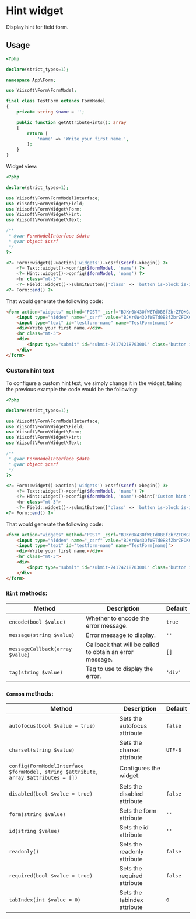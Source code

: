 # Hint widget

Display hint for field form.

## Usage

```php
<?php

declare(strict_types=1);

namespace App\Form;

use Yiisoft\Form\FormModel;

final class TestForm extends FormModel
{
    private string $name = '';

    public function getAttributeHints(): array
    {
        return [
            'name' => 'Write your first name.',
        ];
    }    
}
```

Widget view:

```php
<?php

declare(strict_types=1);

use Yiisoft\Form\FormModelInterface;
use Yiisoft\Form\Widget\Field;
use Yiisoft\Form\Widget\Form;
use Yiisoft\Form\Widget\Hint;
use Yiisoft\Form\Widget\Text;

/**
 * @var FormModelInterface $data
 * @var object $csrf
 */
?>

<?= Form::widget()->action('widgets')->csrf($csrf)->begin() ?>
    <?= Text::widget()->config($formModel, 'name') ?>
    <?= Hint::widget()->config($formModel, 'name') ?>
    <hr class="mt-3">
    <?= Field::widget()->submitButton(['class' => 'button is-block is-info is-fullwidth', 'value' => 'Save']) ?>
<?= Form::end() ?>
```

That would generate the following code:

```html
<form action="widgets" method="POST" _csrf="BJKr0W43OfWETd0B8fZbrZFOKGzxkdoOZRRcuh4B1Gk3pdK_C2N6xfMbhXiQrjr153kZFrLLtXojcw6OV0CeAg==">
    <input type="hidden" name="_csrf" value="BJKr0W43OfWETd0B8fZbrZFOKGzxkdoOZRRcuh4B1Gk3pdK_C2N6xfMbhXiQrjr153kZFrLLtXojcw6OV0CeAg==">
    <input type="text" id="testform-name" name="TestForm[name]">
    <div>Write your first name.</div>
    <hr class="mt-3">
    <div>
        <input type="submit" id="submit-74174218703001" class="button is-block is-info is-fullwidth" name="submit-74174218703001" value="Save">
    </div>
</form>
```

### Custom hint text

To configure a custom hint text, we simply change it in the widget, taking the previous example the code would be the following: 

```php
<?php

declare(strict_types=1);

use Yiisoft\Form\FormModelInterface;
use Yiisoft\Form\Widget\Field;
use Yiisoft\Form\Widget\Form;
use Yiisoft\Form\Widget\Hint;
use Yiisoft\Form\Widget\Text;

/**
 * @var FormModelInterface $data
 * @var object $csrf
 */
?>

<?= Form::widget()->action('widgets')->csrf($csrf)->begin() ?>
    <?= Text::widget()->config($formModel, 'name') ?>
    <?= Hint::widget()->config($formModel, 'name')->hint('Custom hint text.') ?>
    <hr class="mt-3">
    <?= Field::widget()->submitButton(['class' => 'button is-block is-info is-fullwidth', 'value' => 'Save']) ?>
<?= Form::end() ?>
```

That would generate the following code:

```html
<form action="widgets" method="POST" _csrf="BJKr0W43OfWETd0B8fZbrZFOKGzxkdoOZRRcuh4B1Gk3pdK_C2N6xfMbhXiQrjr153kZFrLLtXojcw6OV0CeAg==">
    <input type="hidden" name="_csrf" value="BJKr0W43OfWETd0B8fZbrZFOKGzxkdoOZRRcuh4B1Gk3pdK_C2N6xfMbhXiQrjr153kZFrLLtXojcw6OV0CeAg==">
    <input type="text" id="testform-name" name="TestForm[name]">
    <div>Write your first name.</div>
    <hr class="mt-3">
    <div>
        <input type="submit" id="submit-74174218703001" class="button is-block is-info is-fullwidth" name="submit-74174218703001" value="Save">
    </div>
</form>
```

### `Hint` methods:

Method | Description | Default
-------|-------------|---------
`encode(bool $value)` | Whether to encode the error message. | `true`
`message(string $value)` | Error message to display. | `''`
`messageCallback(array $value)` | Callback that will be called to obtain an error message. | `[]`
`tag(string $value)` | Tag to use to display the error. | `'div'`

### `Common` methods:

Method | Description | Default
-------|-------------|---------
`autofocus(bool $value = true)` | Sets the autofocus attribute | `false`
`charset(string $value)` | Sets the charset attribute | `UTF-8`
`config(FormModelInterface $formModel, string $attribute, array $attributes = [])` | Configures the widget. |
`disabled(bool $value = true)` | Sets the disabled attribute | `false`
`form(string $value)` | Sets the form attribute | `''`
`id(string $value)` | Sets the id attribute | `''`
`readonly()` | Sets the readonly attribute | `false`
`required(bool $value = true)` | Sets the required attribute | `false`
`tabIndex(int $value = 0)` | Sets the tabindex attribute | `0`
